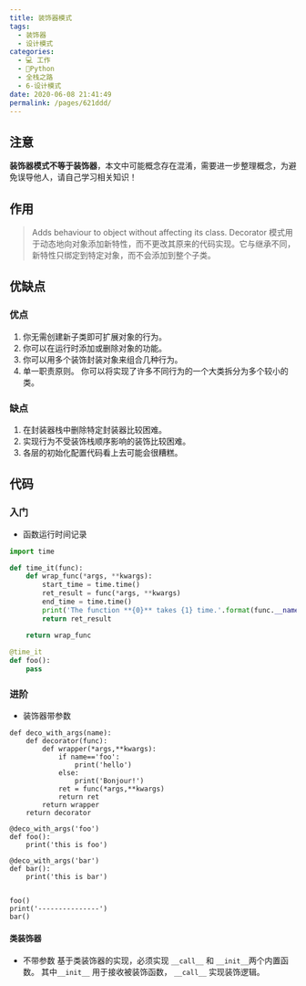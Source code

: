 ```yaml
---
title: 装饰器模式
tags: 
  - 装饰器
  - 设计模式
categories: 
  - 💻 工作
  - 🐍Python
  - 全栈之路
  - 6-设计模式
date: 2020-06-08 21:41:49
permalink: /pages/621ddd/
---
```

## 注意
**装饰器模式不等于装饰器**，本文中可能概念存在混淆，需要进一步整理概念，为避免误导他人，请自己学习相关知识！

## 作用
> Adds behaviour to object without affecting its class.
Decorator 模式用于动态地向对象添加新特性，而不更改其原来的代码实现。它与继承不同，新特性只绑定到特定对象，而不会添加到整个子类。

## 优缺点
### 优点
1. 你无需创建新子类即可扩展对象的行为。
2. 你可以在运行时添加或删除对象的功能。
3. 你可以用多个装饰封装对象来组合几种行为。
4. 单一职责原则。 你可以将实现了许多不同行为的一个大类拆分为多个较小的类。
### 缺点
1. 在封装器栈中删除特定封装器比较困难。
2. 实现行为不受装饰栈顺序影响的装饰比较困难。
3. 各层的初始化配置代码看上去可能会很糟糕。

## 代码

### 入门
- 函数运行时间记录
```python
import time

def time_it(func):
    def wrap_func(*args, **kwargs):
        start_time = time.time()
        ret_result = func(*args, **kwargs)
        end_time = time.time()
        print('The function **{0}** takes {1} time.'.format(func.__name__, end_time - start_time))
        return ret_result

    return wrap_func
    
@time_it
def foo():
    pass
```

### 进阶

- 装饰器带参数
```plain
def deco_with_args(name):
    def decorator(func):
        def wrapper(*args,**kwargs):
            if name=='foo':
                print('hello')
            else:
                print('Bonjour!')
            ret = func(*args,**kwargs)
            return ret
        return wrapper
    return decorator

@deco_with_args('foo')
def foo():
    print('this is foo')

@deco_with_args('bar')
def bar():
    print('this is bar')


foo()
print('---------------')
bar()
```
#### 类装饰器
- 不带参数
基于类装饰器的实现，必须实现 `__call__` 和 `__init__`两个内置函数。 其中`__init__` 用于接收被装饰函数， `__call__` 实现装饰逻辑。

